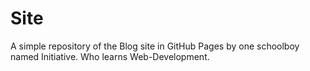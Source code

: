 # Site
A simple repository of the Blog site in GitHub Pages by one schoolboy named Initiative. Who learns Web-Development.
